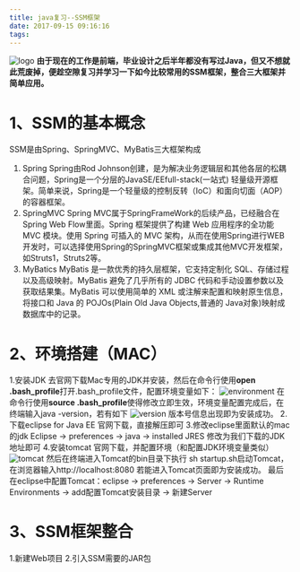 ```yaml
---
title: java复习--SSM框架
date: 2017-09-15 09:16:16
tags:
---
```

![logo](JavaReview.png)
<strong>由于现在的工作是前端，毕业设计之后半年都没有写过Java，但又不想就此荒废掉，便趁空隙复习并学习一下如今比较常用的SSM框架，整合三大框架并简单应用。</strong>
<!--more-->
# 1、SSM的基本概念
SSM是由Spring、SpringMVC、MyBatis三大框架构成
1. Spring
Spring由Rod Johnson创建，是为解决业务逻辑层和其他各层的松耦合问题，Spring是一个分层的JavaSE/EEfull-stack(一站式) 轻量级开源框架。简单来说，Spring是一个轻量级的控制反转（IoC）和面向切面（AOP）的容器框架。
2. SpringMVC
Spring MVC属于SpringFrameWork的后续产品，已经融合在Spring Web Flow里面。Spring 框架提供了构建 Web 应用程序的全功能 MVC 模块。使用 Spring 可插入的 MVC 架构，从而在使用Spring进行WEB开发时，可以选择使用Spring的SpringMVC框架或集成其他MVC开发框架，如Struts1，Struts2等。
3. MyBatics
MyBatis 是一款优秀的持久层框架，它支持定制化 SQL、存储过程以及高级映射。MyBatis 避免了几乎所有的 JDBC 代码和手动设置参数以及获取结果集。MyBatis 可以使用简单的 XML 或注解来配置和映射原生信息，将接口和 Java 的 POJOs(Plain Old Java Objects,普通的 Java对象)映射成数据库中的记录。
# 2、环境搭建（MAC）
1.安装JDK
去官网下载Mac专用的JDK并安装，然后在命令行使用<strong>open .bash_profile</strong>打开.bash_profile文件，配置环境变量如下：
![environment](environment.png)
在命令行使用<strong>source .bash_profile</strong>使得修改立即生效，环境变量配置完成后，在终端输入java -version，若有如下
![version](javaVersion.png)
版本号信息出现即为安装成功。
2.下载eclipse for Java EE
官网下载，直接解压即可
3.修改eclipse里面默认的mac的jdk 
Eclipse -> preferences -> java -> installed JRES 修改为我们下载的JDK地址即可
4.安装tomcat
官网下载，并配置环境（和配置JDK环境变量类似）
![tomcat](tomcat.png)
  然后在终端进入Tomcat的bin目录下执行 sh startup.sh启动Tomcat，在浏览器输入http://localhost:8080 若能进入Tomcat页面即为安装成功。
  最后在eclipse中配置Tomcat：eclipse -> preferences -> Server -> Runtime Environments -> add配置Tomcat安装目录 -> 新建Server
# 3、SSM框架整合
1.新建Web项目
2.引入SSM需要的JAR包


